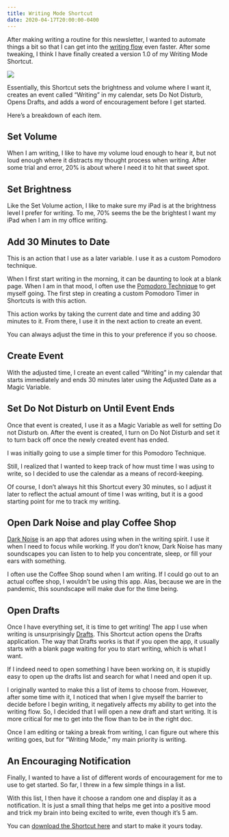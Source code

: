 ```yaml
---
title: Writing Mode Shortcut
date: 2020-04-17T20:00:00-0400
---
```

After making writing a routine for this newsletter, I wanted to automate things a bit so that I can get into the [writing flow](https://www.writersdigest.com/wd-books/on-writing-fiction-excerpt) even faster. After some tweaking, I think I have finally created a version 1.0 of my Writing Mode Shortcut.

![](https://jeffperry.b-cdn.net/15526fb897.jpg)

Essentially, this Shortcut sets the brightness and volume where I want it, creates an event called “Writing” in my calendar, sets Do Not Disturb, Opens Drafts, and adds a word of encouragement before I get started.

Here’s a breakdown of each item.

Set Volume
----------

When I am writing, I like to have my volume loud enough to hear it, but not loud enough where it distracts my thought process when writing. After some trial and error, 20% is about where I need it to hit that sweet spot.

Set Brightness
--------------

Like the Set Volume action, I like to make sure my iPad is at the brightness level I prefer for writing. To me, 70% seems the be the brightest I want my iPad when I am in my office writing.

Add 30 Minutes to Date
----------------------

This is an action that I use as a later variable. I use it as a custom Pomodoro technique.

When I first start writing in the morning, it can be daunting to look at a blank page. When I am in that mood, I often use the [Pomodoro Technique](https://en.wikipedia.org/wiki/Pomodoro_Technique) to get myself going. The first step in creating a custom Pomodoro Timer in Shortcuts is with this action.

This action works by taking the current date and time and adding 30 minutes to it. From there, I use it in the next action to create an event.

You can always adjust the time in this to your preference if you so choose.

Create Event
------------

With the adjusted time, I create an event called “Writing” in my calendar that starts immediately and ends 30 minutes later using the Adjusted Date as a Magic Variable.

Set Do Not Disturb on Until Event Ends
--------------------------------------

Once that event is created, I use it as a Magic Variable as well for setting Do not Disturb on. After the event is created, I turn on Do Not Disturb and set it to turn back off once the newly created event has ended.

I was initially going to use a simple timer for this Pomodoro Technique.

Still, I realized that I wanted to keep track of how must time I was using to write, so I decided to use the calendar as a means of record-keeping.

Of course, I don’t always hit this Shortcut every 30 minutes, so I adjust it later to reflect the actual amount of time I was writing, but it is a good starting point for me to track my writing.

Open Dark Noise and play Coffee Shop
------------------------------------

[Dark Noise](https://apps.apple.com/us/app/dark-noise/id1465439395) is an app that adores using when in the writing spirit. I use it when I need to focus while working. If you don’t know, Dark Noise has many soundscapes you can listen to to help you concentrate, sleep, or fill your ears with something.

I often use the Coffee Shop sound when I am writing. If I could go out to an actual coffee shop, I wouldn’t be using this app. Alas, because we are in the pandemic, this soundscape will make due for the time being.

Open Drafts
-----------

Once I have everything set, it is time to get writing! The app I use when writing is unsurprisingly [Drafts](https://apps.apple.com/us/app/drafts/id1236254471). This Shortcut action opens the Drafts application. The way that Drafts works is that if you open the app, it usually starts with a blank page waiting for you to start writing, which is what I want.

If I indeed need to open something I have been working on, it is stupidly easy to open up the drafts list and search for what I need and open it up.

I originally wanted to make this a list of items to choose from. However, after some time with it, I noticed that when I give myself the barrier to decide before I begin writing, it negatively affects my ability to get into the writing flow. So, I decided that I will open a new draft and start writing. It is more critical for me to get into the flow than to be in the right doc.

Once I am editing or taking a break from writing, I can figure out where this writing goes, but for “Writing Mode,” my main priority is writing.

An Encouraging Notification
---------------------------

Finally, I wanted to have a list of different words of encouragement for me to use to get started. So far, I threw in a few simple things in a list.

With this list, I then have it choose a random one and display it as a notification. It is just a small thing that helps me get into a positive mood and trick my brain into being excited to write, even though it’s 5 am.

You can [download the Shortcut here](https://www.icloud.com/shortcuts/8bdf0e4d5db0413686cf8fb3e2e106b8) and start to make it yours today.